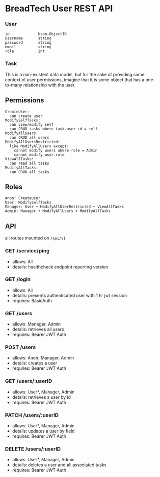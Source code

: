# BreadTech User REST API

### User
```
id             bson.ObjectID
username       string
password       string
email          string
role           int
```

### Task
This is a non-existent data model, but for the sake of providing
some context of user permissions, imagine that it is some object
that has a one-to-many relationship with the user.

## Permissions
```
CreateUser:
  can create user
ModifySelfTasks:
  can view/modify self
  can CRUD tasks where task.user_id = self
ModifyAllUsers: 
  can CRUD all users
ModifyAllUsersRestricted:
  like ModifyAllUsers except:
    cannot modify users where role = Admin
    cannot modify user.role
ViewAllTasks:
  can read all tasks
ModifyAllTasks: 
  can CRUD all tasks
```

## Roles
```
Anon: CreateUser
User: ModifySelfTasks
Manager: User + ModifyAllUserRestricted + ViewAllTasks
Admin: Manager + ModifyAllUsers + ModifyAllTasks
```

## API
all routes mounted on `/api/v1`

### GET /service/ping
- allows: All
- details: healthcheck endpoint reporting version

### GET /login
- allows: All
- details: presents authenticated user with 1 hr jwt session
- requires: BasicAuth

### GET /users
- allows: Manager, Admin
- details: retrieves all users
- requires: Bearer JWT Auth

### POST /users
- allows: Anon, Manager, Admin
- details: creates a user
- requires: Bearer JWT Auth

### GET /users/:userID
- allows: User\*, Manager, Admin
- details: retrieves a user by id
- requires: Bearer JWT Auth

### PATCH /users/:userID
- allows: User\*, Manager, Admin
- details: updates a user by field
- requires: Bearer JWT Auth

### DELETE /users/:userID
- allows: User\*, Manager, Admin
- details: deletes a user and all associated tasks
- requires: Bearer JWT Auth

[^*]: only allowed for resources owned by that role's user
